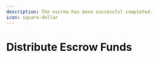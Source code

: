 ```yaml
---
description: The escrow has been successful completed.
icon: square-dollar
---
```


# Distribute Escrow Funds

